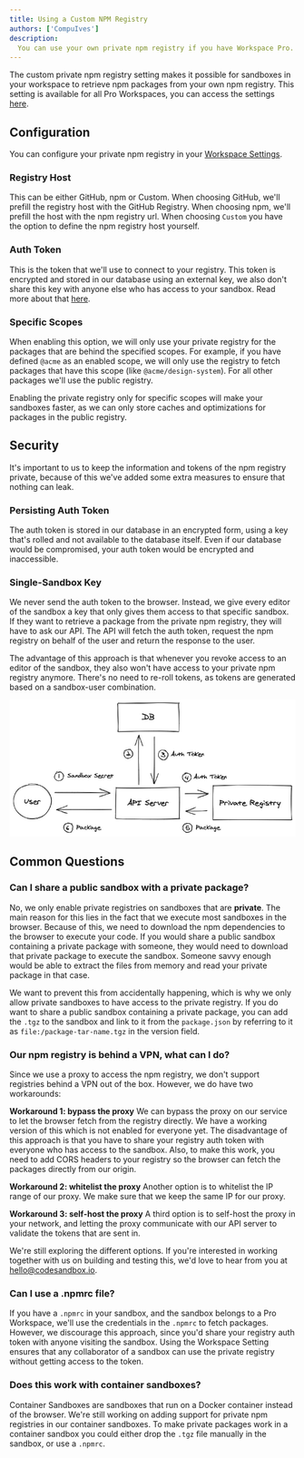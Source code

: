 ```yaml
---
title: Using a Custom NPM Registry
authors: ['CompuIves']
description:
  You can use your own private npm registry if you have Workspace Pro.
---
```


The custom private npm registry setting makes it possible for sandboxes in your
workspace to retrieve npm packages from your own npm registry. This setting is
available for all Pro Workspaces, you can access the settings
[here](https://codesandbox.io/dashboard/settings/npm-registry).

## Configuration

You can configure your private npm registry in your
[Workspace Settings](https://codesandbox.io/dashboard/settings/npm-registry).

### Registry Host

This can be either GitHub, npm or Custom. When choosing GitHub, we'll prefill
the registry host with the GitHub Registry. When choosing npm, we'll prefill the
host with the npm registry url. When choosing `Custom` you have the option to
define the npm registry host yourself.

### Auth Token

This is the token that we'll use to connect to your registry. This token is
encrypted and stored in our database using an external key, we also don't share
this key with anyone else who has access to your sandbox. Read more about that
[here](#security).

### Specific Scopes

When enabling this option, we will only use your private registry for the
packages that are behind the specified scopes. For example, if you have defined
`@acme` as an enabled scope, we will only use the registry to fetch packages
that have this scope (like `@acme/design-system`). For all other packages we'll
use the public registry.

Enabling the private registry only for specific scopes will make your sandboxes
faster, as we can only store caches and optimizations for packages in the public
registry.

## Security

It's important to us to keep the information and tokens of the npm registry
private, because of this we've added some extra measures to ensure that nothing
can leak.

### Persisting Auth Token

The auth token is stored in our database in an encrypted form, using a key
that's rolled and not available to the database itself. Even if our database
would be compromised, your auth token would be encrypted and inaccessible.

### Single-Sandbox Key

We never send the auth token to the browser. Instead, we give every editor of
the sandbox a key that only gives them access to that specific sandbox. If they
want to retrieve a package from the private npm registry, they will have to ask
our API. The API will fetch the auth token, request the npm registry on behalf
of the user and return the response to the user.

The advantage of this approach is that whenever you revoke access to an editor
of the sandbox, they also won't have access to your private npm registry
anymore. There's no need to re-roll tokens, as tokens are generated based on a
sandbox-user combination.

![Request structure of the custom registry implementation](./images/custom-registry-infra.png)

## Common Questions

### Can I share a public sandbox with a private package?

No, we only enable private registries on sandboxes that are **private**. The
main reason for this lies in the fact that we execute most sandboxes in the
browser. Because of this, we need to download the npm dependencies to the
browser to execute your code. If you would share a public sandbox containing a
private package with someone, they would need to download that private package
to execute the sandbox. Someone savvy enough would be able to extract the files
from memory and read your private package in that case.

We want to prevent this from accidentally happening, which is why we only allow
private sandboxes to have access to the private registry. If you do want to
share a public sandbox containing a private package, you can add the `.tgz` to
the sandbox and link to it from the `package.json` by referring to it as
`file:/package-tar-name.tgz` in the version field.

### Our npm registry is behind a VPN, what can I do?

Since we use a proxy to access the npm registry, we don't support registries
behind a VPN out of the box. However, we do have two workarounds:

**Workaround 1: bypass the proxy** We can bypass the proxy on our service to let
the browser fetch from the registry directly. We have a working version of this
which is not enabled for everyone yet. The disadvantage of this approach is that
you have to share your registry auth token with everyone who has access to the
sandbox. Also, to make this work, you need to add CORS headers to your registry
so the browser can fetch the packages directly from our origin.

**Workaround 2: whitelist the proxy** Another option is to whitelist the IP
range of our proxy. We make sure that we keep the same IP for our proxy.

**Workaround 3: self-host the proxy** A third option is to self-host the proxy
in your network, and letting the proxy communicate with our API server to
validate the tokens that are sent in.

We're still exploring the different options. If you're interested in working
together with us on building and testing this, we'd love to hear from you at
[hello@codesandbox.io](mailto:hello@codesandbox.io).

### Can I use a .npmrc file?

If you have a `.npmrc` in your sandbox, and the sandbox belongs to a Pro
Workspace, we'll use the credentials in the `.npmrc` to fetch packages. However,
we discourage this approach, since you'd share your registry auth token with
anyone visiting the sandbox. Using the Workspace Setting ensures that any
collaborator of a sandbox can use the private registry without getting access to
the token.

### Does this work with container sandboxes?

Container Sandboxes are sandboxes that run on a Docker container instead of the
browser. We're still working on adding support for private npm registries in our
container sandboxes. To make private packages work in a container sandbox you
could either drop the `.tgz` file manually in the sandbox, or use a `.npmrc`.
